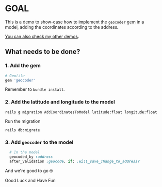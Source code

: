 # GOAL

This is a demo to show-case how to implement the [`geocoder` gem](https://github.com/alexreisner/geocoder#geocoding-objects) in a model, adding the coordinates according to the address.

[You can also check my other demos](https://github.com/andrerferrer/dedemos/blob/master/README.md#ded%C3%A9mos).

## What needs to be done?

### 1. Add the gem
```ruby
# Gemfile
gem 'geocoder'
```

Remember to `bundle install`.

### 2. Add the latitude and longitude to the model

`rails g migration AddCoordinatesToModel latitude:float longitude:float`

Run the migration

`rails db:migrate`

### 3. Add `geocoder` to the model

```ruby
  # In the model
  geocoded_by :address
  after_validation :geocode, if: :will_save_change_to_address?
```


And we're good to go 🤓

Good Luck and Have Fun
